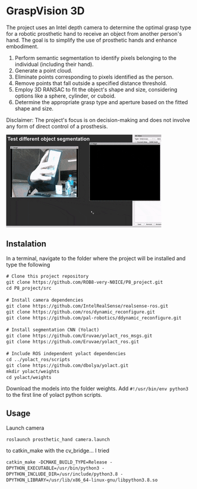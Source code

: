 # GraspVision 3D
The project uses an Intel depth camera to determine the optimal grasp type for a robotic prosthetic hand to receive an object from another person's hand. The goal is to simplify the use of prosthetic hands and enhance embodiment.

1. Perform semantic segmentation to identify pixels belonging to the individual (including their hand). 
2. Generate a point cloud.
3. Eliminate points corresponding to pixels identified as the person.
4. Remove points that fall outside a specified distance threshold.
5. Employ 3D RANSAC to fit the object's shape and size, considering options like a sphere, cylinder, or cuboid.
6. Determine the appropriate grasp type and aperture based on the fitted shape and size.

Disclaimer: The project's focus is on decision-making and does not involve any form of direct control of a prosthesis.

<img title="Depth map object segmentation" alt="Alt text" src="/camera_tests.gif">

## Instalation
In a terminal, navigate to the folder where the project will be installed and type the following
```
# Clone this project repository
git clone https://github.com/ROB8-very-N0ICE/P8_project.git
cd P8_project/src

# Install camera dependencies
git clone https://github.com/IntelRealSense/realsense-ros.git
git clone https://github.com/ros/dynamic_reconfigure.git
git clone https://github.com/pal-robotics/ddynamic_reconfigure.git

# Install segmentation CNN (Yolact)
git clone https://github.com/Eruvae/yolact_ros_msgs.git
git clone https://github.com/Eruvae/yolact_ros.git

# Include ROS independent yolact dependencies
cd ../yolact_ros/scripts
git clone https://github.com/dbolya/yolact.git
mkdir yolact/weights
cd yolact/weights
```

Download the models into the folder weights.
Add `#!/usr/bin/env python3` to the first line of yolact python scripts.


## Usage
Launch camera
```
roslaunch prosthetic_hand camera.launch
```

to catkin_make with the cv_bridge... I tried
```
catkin_make -DCMAKE_BUILD_TYPE=Release -DPYTHON_EXECUTABLE=/usr/bin/python3 -DPYTHON_INCLUDE_DIR=/usr/include/python3.8 -DPYTHON_LIBRARY=/usr/lib/x86_64-linux-gnu/libpython3.8.so
```